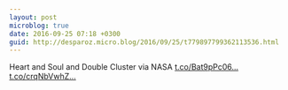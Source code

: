 ```yaml
---
layout: post
microblog: true
date: 2016-09-25 07:18 +0300
guid: http://desparoz.micro.blog/2016/09/25/t779897799362113536.html
---
```

Heart and Soul and Double Cluster  via NASA [t.co/Bat9pPc06...](https://t.co/Bat9pPc06j) [t.co/crqNbVwhZ...](https://t.co/crqNbVwhZv)
